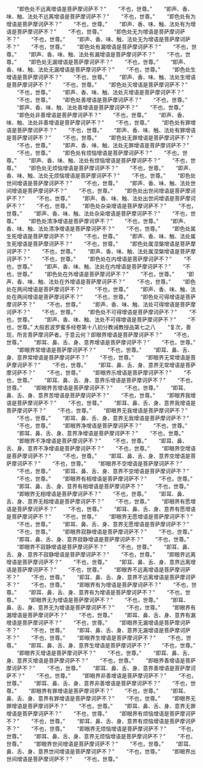 <!-- { "loadSidebar": true } -->
　　“即色处不远离增语是菩萨摩诃萨不？”
　　“不也，世尊。”
　　“即声、香、味、触、法处不远离增语是菩萨摩诃萨不？”
　　“不也，世尊。”
　　“即色处有为增语是菩萨摩诃萨不？”
　　“不也，世尊。”
　　“即声、香、味、触、法处有为增语是菩萨摩诃萨不？”
　　“不也，世尊。”
　　“即色处无为增语是菩萨摩诃萨不？”
　　“不也，世尊。”
　　“即声、香、味、触、法处无为增语是菩萨摩诃萨不？”
　　“不也，世尊。”
　　“即色处有漏增语是菩萨摩诃萨不？”
　　“不也，世尊。”
　　“即声、香、味、触、法处有漏增语是菩萨摩诃萨不？”
　　“不也，世尊。”
　　“即色处无漏增语是菩萨摩诃萨不？”
　　“不也，世尊。”
　　“即声、香、味、触、法处无漏增语是菩萨摩诃萨不？”
　　“不也，世尊。”
　　“即色处生增语是菩萨摩诃萨不？”
　　“不也，世尊。”
　　“即声、香、味、触、法处生增语是菩萨摩诃萨不？”
　　“不也，世尊。”
　　“即色处灭增语是菩萨摩诃萨不？”
　　“不也，世尊。”
　　“即声、香、味、触、法处灭增语是菩萨摩诃萨不？”
　　“不也，世尊。”
　　“即色处善增语是菩萨摩诃萨不？”
　　“不也，世尊。”
　　“即声、香、味、触、法处善增语是菩萨摩诃萨不？”
　　“不也，世尊。”
　　“即色处非善增语是菩萨摩诃萨不？”
　　“不也，世尊。”
　　“即声、香、味、触、法处非善增语是菩萨摩诃萨不？”
　　“不也，世尊。”
　　“即色处有罪增语是菩萨摩诃萨不？”
　　“不也，世尊。”
　　“即声、香、味、触、法处有罪增语是菩萨摩诃萨不？”
　　“不也，世尊。”
　　“即色处无罪增语是菩萨摩诃萨不？”
　　“不也，世尊。”
　　“即声、香、味、触、法处无罪增语是菩萨摩诃萨不？”
　　“不也，世尊。”
　　“即色处有烦恼增语是菩萨摩诃萨不？”
　　“不也，世尊。”
　　“即声、香、味、触、法处有烦恼增语是菩萨摩诃萨不？”
　　“不也，世尊。”
　　“即色处无烦恼增语是菩萨摩诃萨不？”
　　“不也，世尊。”
　　“即声、香、味、触、法处无烦恼增语是菩萨摩诃萨不？”
　　“不也，世尊。”
　　“即色处世间增语是菩萨摩诃萨不？”
　　“不也，世尊。”
　　“即声、香、味、触、法处世间增语是菩萨摩诃萨不？”
　　“不也，世尊。”
　　“即色处出世间增语是菩萨摩诃萨不？”
　　“不也，世尊。”
　　“即声、香、味、触、法处出世间增语是菩萨摩诃萨不？”
　　“不也，世尊。”
　　“即色处杂染增语是菩萨摩诃萨不？”
　　“不也，世尊。”
　　“即声、香、味、触、法处杂染增语是菩萨摩诃萨不？”
　　“不也，世尊。”
　　“即色处清净增语是菩萨摩诃萨不？”
　　“不也，世尊。”
　　“即声、香、味、触、法处清净增语是菩萨摩诃萨不？”
　　“不也，世尊。”
　　“即色处属生死增语是菩萨摩诃萨不？”
　　“不也，世尊。”
　　“即声、香、味、触、法处属生死增语是菩萨摩诃萨不？”
　　“不也，世尊。”
　　“即色处属涅槃增语是菩萨摩诃萨不？”
　　“不也，世尊。”
　　“即声、香、味、触、法处属涅槃增语是菩萨摩诃萨不？”
　　“不也，世尊。”
　　“即色处在内增语是菩萨摩诃萨不？”
　　“不也，世尊。”
　　“即声、香、味、触、法处在内增语是菩萨摩诃萨不？”
　　“不也，世尊。”
　　“即色处在外增语是菩萨摩诃萨不？”
　　“不也，世尊。”
　　“即声、香、味、触、法处在外增语是菩萨摩诃萨不？”
　　“不也，世尊。”
　　“即色处在两间增语是菩萨摩诃萨不？”
　　“不也，世尊。”
　　“即声、香、味、触、法处在两间增语是菩萨摩诃萨不？”
　　“不也，世尊。”
　　“即色处可得增语是菩萨摩诃萨不？”
　　“不也，世尊。”
　　“即声、香、味、触、法处可得增语是菩萨摩诃萨不？”
　　“不也，世尊。”
　　“即色处不可得增语是菩萨摩诃萨不？”
　　“不也，世尊。”
　　“即声、香、味、触、法处不可得增语是菩萨摩诃萨不？”
　　“不也，世尊。”
大般若波罗蜜多经卷第十八初分教诫教授品第七之八
　　“复次，善现，所言菩萨摩诃萨者。于意云何？即眼界增语是菩萨摩诃萨不？”
　　“不也，世尊。”
　　“即耳、鼻、舌、身、意界增语是菩萨摩诃萨不？”
　　“不也，世尊。”
　　“即眼界常增语是菩萨摩诃萨不？”
　　“不也，世尊。”
　　“即耳、鼻、舌、身、意界常增语是菩萨摩诃萨不？”
　　“不也，世尊。”
　　“即眼界无常增语是菩萨摩诃萨不？”
　　“不也，世尊。”
　　“即耳、鼻、舌、身、意界无常增语是菩萨摩诃萨不？”
　　“不也，世尊。”
　　“即眼界乐增语是菩萨摩诃萨不？”
　　“不也，世尊。”
　　“即耳、鼻、舌、身、意界乐增语是菩萨摩诃萨不？”
　　“不也，世尊。”
　　“即眼界苦增语是菩萨摩诃萨不？”
　　“不也，世尊。”
　　“即耳、鼻、舌、身、意界苦增语是菩萨摩诃萨不？”
　　“不也，世尊。”
　　“即眼界我增语是菩萨摩诃萨不？”
　　“不也，世尊。”
　　“即耳、鼻、舌、身、意界我增语是菩萨摩诃萨不？”
　　“不也，世尊。”
　　“即眼界无我增语是菩萨摩诃萨不？”
　　“不也，世尊。”
　　“即耳、鼻、舌、身、意界无我增语是菩萨摩诃萨不？”
　　“不也，世尊。”
　　“即眼界净增语是菩萨摩诃萨不？”
　　“不也，世尊。”
　　“即耳、鼻、舌、身、意界净增语是菩萨摩诃萨不？”
　　“不也，世尊。”
　　“即眼界不净增语是菩萨摩诃萨不？”
　　“不也，世尊。”
　　“即耳、鼻、舌、身、意界不净增语是菩萨摩诃萨不？”
　　“不也，世尊。”
　　“即眼界空增语是菩萨摩诃萨不？”
　　“不也，世尊。”
　　“即耳、鼻、舌、身、意界空增语是菩萨摩诃萨不？”
　　“不也，世尊。”
　　“即眼界不空增语是菩萨摩诃萨不？”
　　“不也，世尊。”
　　“即耳、鼻、舌、身、意界不空增语是菩萨摩诃萨不？”
　　“不也，世尊。”
　　“即眼界有相增语是菩萨摩诃萨不？”
　　“不也，世尊。”
　　“即耳、鼻、舌、身、意界有相增语是菩萨摩诃萨不？”
　　“不也，世尊。”
　　“即眼界无相增语是菩萨摩诃萨不？”
　　“不也，世尊。”
　　“即耳、鼻、舌、身、意界无相增语是菩萨摩诃萨不？”
　　“不也，世尊。”
　　“即眼界有愿增语是菩萨摩诃萨不？”
　　“不也，世尊。”
　　“即耳、鼻、舌、身、意界有愿增语是菩萨摩诃萨不？”
　　“不也，世尊。”
　　“即眼界无愿增语是菩萨摩诃萨不？”
　　“不也，世尊。”
　　“即耳、鼻、舌、身、意界无愿增语是菩萨摩诃萨不？”
　　“不也，世尊。”
　　“即眼界寂静增语是菩萨摩诃萨不？”
　　“不也，世尊。”
　　“即耳、鼻、舌、身、意界寂静增语是菩萨摩诃萨不？”
　　“不也，世尊。”
　　“即眼界不寂静增语是菩萨摩诃萨不？”
　　“不也，世尊。”
　　“即耳、鼻、舌、身、意界不寂静增语是菩萨摩诃萨不？”
　　“不也，世尊。”
　　“即眼界远离增语是菩萨摩诃萨不？”
　　“不也，世尊。”
　　“即耳、鼻、舌、身、意界远离增语是菩萨摩诃萨不？”
　　“不也，世尊。”
　　“即眼界不远离增语是菩萨摩诃萨不？”
　　“不也，世尊。”
　　“即耳、鼻、舌、身、意界不远离增语是菩萨摩诃萨不？”
　　“不也，世尊。”
　　“即眼界有为增语是菩萨摩诃萨不？”
　　“不也，世尊。”
　　“即耳、鼻、舌、身、意界有为增语是菩萨摩诃萨不？”
　　“不也，世尊。”
　　“即眼界无为增语是菩萨摩诃萨不？”
　　“不也，世尊。”
　　“即耳、鼻、舌、身、意界无为增语是菩萨摩诃萨不？”
　　“不也，世尊。”
　　“即眼界有漏增语是菩萨摩诃萨不？”
　　“不也，世尊。”
　　“即耳、鼻、舌、身、意界有漏增语是菩萨摩诃萨不？”
　　“不也，世尊。”
　　“即眼界无漏增语是菩萨摩诃萨不？”
　　“不也，世尊。”
　　“即耳、鼻、舌、身、意界无漏增语是菩萨摩诃萨不？”
　　“不也，世尊。”
　　“即眼界生增语是菩萨摩诃萨不？”
　　“不也，世尊。”
　　“即耳、鼻、舌、身、意界生增语是菩萨摩诃萨不？”
　　“不也，世尊。”
　　“即眼界灭增语是菩萨摩诃萨不？”
　　“不也，世尊。”
　　“即耳、鼻、舌、身、意界灭增语是菩萨摩诃萨不？”
　　“不也，世尊。”
　　“即眼界善增语是菩萨摩诃萨不？”
　　“不也，世尊。”
　　“即耳、鼻、舌、身、意界善增语是菩萨摩诃萨不？”
　　“不也，世尊。”
　　“即眼界非善增语是菩萨摩诃萨不？”
　　“不也，世尊。”
　　“即耳、鼻、舌、身、意界非善增语是菩萨摩诃萨不？”
　　“不也，世尊。”
　　“即眼界有罪增语是菩萨摩诃萨不？”
　　“不也，世尊。”
　　“即耳、鼻、舌、身、意界有罪增语是菩萨摩诃萨不？”
　　“不也，世尊。”
　　“即眼界无罪增语是菩萨摩诃萨不？”
　　“不也，世尊。”
　　“即耳、鼻、舌、身、意界无罪增语是菩萨摩诃萨不？”
　　“不也，世尊。”
　　“即眼界有烦恼增语是菩萨摩诃萨不？”
　　“不也，世尊。”
　　“即耳、鼻、舌、身、意界有烦恼增语是菩萨摩诃萨不？”
　　“不也，世尊。”
　　“即眼界无烦恼增语是菩萨摩诃萨不？”
　　“不也，世尊。”
　　“即耳、鼻、舌、身、意界无烦恼增语是菩萨摩诃萨不？”
　　“不也，世尊。”
　　“即眼界世间增语是菩萨摩诃萨不？”
　　“不也，世尊。”
　　“即耳、鼻、舌、身、意界世间增语是菩萨摩诃萨不？”
　　“不也，世尊。”
　　“即眼界出世间增语是菩萨摩诃萨不？”
　　“不也，世尊。”
